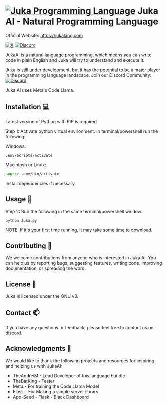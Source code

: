 # [![Juka Programming Language](https://user-images.githubusercontent.com/11934545/192074923-24c8cfb9-12fc-48c4-8faa-2bbc4c187d83.png)](https://jukalang.com) Juka AI - Natural Programming Language

Official Website: <https://jukalang.com>

[![X](https://img.shields.io/twitter/follow/jukaLang.svg?style=social)](https://twitter.com/jukaLang)
[![Discord](https://img.shields.io/discord/975787212954275910)](https://discord.gg/MsKWsErzfp)


JukaAI is a natural language programming, which means you can write code in plain English and Juka will try to understand and execute it.

Juka is still under development, but it has the potential to be a major player in the programming language landscape. Join our Discord Community: [![Discord](https://img.shields.io/discord/975787212954275910)](https://discord.gg/MsKWsErzfp)

Juka AI uses Meta's Code Llama.

## Installation 💻

Latest version of Python with PIP is required

Step 1:
Activate python virtual environment. In terminal/powershell run the following:


Windows:
```batch
.env/Scripts/activate
```

Macintosh or Linux:
```bash
source .env/bin/activate
```

Install dependencies if necessary.


## Usage 🚀

Step 2:
Run the following in the same terminal/powershell window:

```
python Juka.py
```

NOTE: If it's your first time running, it may take some time to download.

## Contributing 🙌

We welcome contributions from anyone who is interested in Juka AI. You can help us by reporting bugs, suggesting features, writing code, improving documentation, or spreading the word.

## License 📝

Juka is licensed under the GNU v3.

## Contact 📫

If you have any questions or feedback, please feel free to contact us on discord.

## Acknowledgments 🙏

We would like to thank the following projects and resources for inspiring and helping us with JukaAI:

- TheAndreiM - Lead Developer of this language bundle
- TheBatKing - Tester
- Meta - For training the Code Llama Model
- Flask - For Making a simple server library
- App-Seed - Flask - Black Dashboard 
